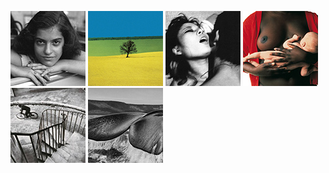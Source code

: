 
[![Vivian Maier](thumbs/vivian-maier-01-thumb.jpg)](maier.html)
[![Franco Fontana](thumbs/franco-fontana-01-thumb.jpg)](fontana.html)
[![Nobuyoshi Araki](thumbs/nobuyoshi-araki-01-thumb.jpg)](araki.html)
[![Oliviero Toscani](thumbs/oliviero-toscani-02-thumb.jpg)](toscani.html)
[![Henri Cartier-Bresson](thumbs/henri-cartier-bresson-02-thumb.jpg)](cartier-bresson.html)
[![Sebastiao Salgado](thumbs/sebastiao-salgado-01-thumb.jpg)](salgado.html)
